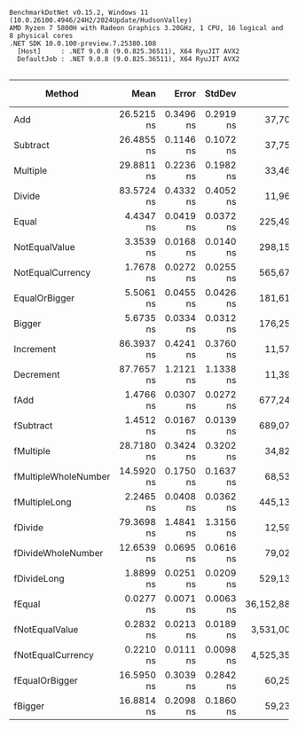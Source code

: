 ```

BenchmarkDotNet v0.15.2, Windows 11 (10.0.26100.4946/24H2/2024Update/HudsonValley)
AMD Ryzen 7 5800H with Radeon Graphics 3.20GHz, 1 CPU, 16 logical and 8 physical cores
.NET SDK 10.0.100-preview.7.25380.108
  [Host]     : .NET 9.0.8 (9.0.825.36511), X64 RyuJIT AVX2
  DefaultJob : .NET 9.0.8 (9.0.825.36511), X64 RyuJIT AVX2


```
| Method               | Mean       | Error     | StdDev    | Op/s             | Ratio | RatioSD | Gen0   | Allocated | Alloc Ratio |
|--------------------- |-----------:|----------:|----------:|-----------------:|------:|--------:|-------:|----------:|------------:|
| Add                  | 26.5215 ns | 0.3496 ns | 0.2919 ns |     37,705,290.2 | 1.000 |    0.01 |      - |         - |          NA |
| Subtract             | 26.4855 ns | 0.1146 ns | 0.1072 ns |     37,756,505.8 | 0.999 |    0.01 |      - |         - |          NA |
| Multiple             | 29.8811 ns | 0.2236 ns | 0.1982 ns |     33,465,942.8 | 1.127 |    0.01 |      - |         - |          NA |
| Divide               | 83.5724 ns | 0.4332 ns | 0.4052 ns |     11,965,674.7 | 3.151 |    0.04 |      - |         - |          NA |
| Equal                |  4.4347 ns | 0.0419 ns | 0.0372 ns |    225,493,890.9 | 0.167 |    0.00 |      - |         - |          NA |
| NotEqualValue        |  3.3539 ns | 0.0168 ns | 0.0140 ns |    298,157,104.8 | 0.126 |    0.00 |      - |         - |          NA |
| NotEqualCurrency     |  1.7678 ns | 0.0272 ns | 0.0255 ns |    565,671,447.8 | 0.067 |    0.00 |      - |         - |          NA |
| EqualOrBigger        |  5.5061 ns | 0.0455 ns | 0.0426 ns |    181,618,084.0 | 0.208 |    0.00 |      - |         - |          NA |
| Bigger               |  5.6735 ns | 0.0334 ns | 0.0312 ns |    176,258,517.0 | 0.214 |    0.00 |      - |         - |          NA |
| Increment            | 86.3937 ns | 0.4241 ns | 0.3760 ns |     11,574,919.6 | 3.258 |    0.04 | 0.0038 |      32 B |          NA |
| Decrement            | 87.7657 ns | 1.2121 ns | 1.1338 ns |     11,393,972.1 | 3.310 |    0.05 | 0.0038 |      32 B |          NA |
| fAdd                 |  1.4766 ns | 0.0307 ns | 0.0272 ns |    677,248,261.3 | 0.056 |    0.00 |      - |         - |          NA |
| fSubtract            |  1.4512 ns | 0.0167 ns | 0.0139 ns |    689,079,906.8 | 0.055 |    0.00 |      - |         - |          NA |
| fMultiple            | 28.7180 ns | 0.3424 ns | 0.3202 ns |     34,821,318.4 | 1.083 |    0.02 |      - |         - |          NA |
| fMultipleWholeNumber | 14.5920 ns | 0.1750 ns | 0.1637 ns |     68,530,561.6 | 0.550 |    0.01 |      - |         - |          NA |
| fMultipleLong        |  2.2465 ns | 0.0408 ns | 0.0362 ns |    445,130,643.7 | 0.085 |    0.00 |      - |         - |          NA |
| fDivide              | 79.3698 ns | 1.4841 ns | 1.3156 ns |     12,599,243.5 | 2.993 |    0.06 |      - |         - |          NA |
| fDivideWholeNumber   | 12.6539 ns | 0.0695 ns | 0.0616 ns |     79,026,720.6 | 0.477 |    0.01 |      - |         - |          NA |
| fDivideLong          |  1.8899 ns | 0.0251 ns | 0.0209 ns |    529,132,961.1 | 0.071 |    0.00 |      - |         - |          NA |
| fEqual               |  0.0277 ns | 0.0071 ns | 0.0063 ns | 36,152,888,587.9 | 0.001 |    0.00 |      - |         - |          NA |
| fNotEqualValue       |  0.2832 ns | 0.0213 ns | 0.0189 ns |  3,531,009,898.8 | 0.011 |    0.00 |      - |         - |          NA |
| fNotEqualCurrency    |  0.2210 ns | 0.0111 ns | 0.0098 ns |  4,525,350,293.5 | 0.008 |    0.00 |      - |         - |          NA |
| fEqualOrBigger       | 16.5950 ns | 0.3039 ns | 0.2842 ns |     60,259,109.8 | 0.626 |    0.01 |      - |         - |          NA |
| fBigger              | 16.8814 ns | 0.2098 ns | 0.1860 ns |     59,236,859.9 | 0.637 |    0.01 |      - |         - |          NA |
